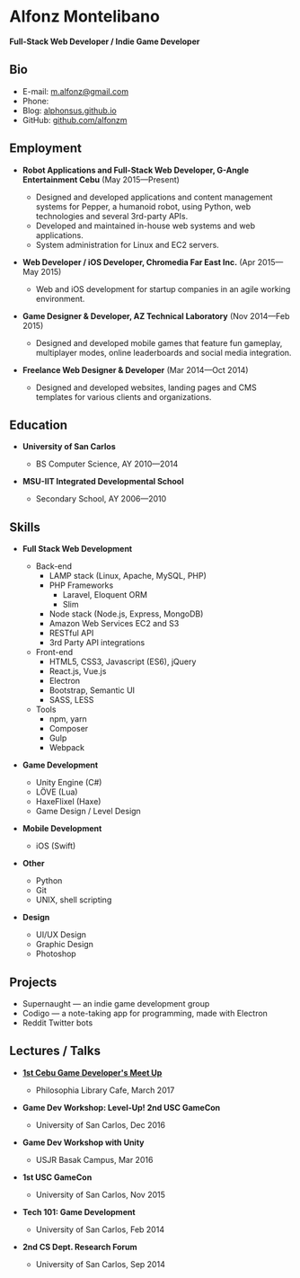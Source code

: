 # Alfonz Montelibano
**Full-Stack Web Developer / Indie Game Developer**

## Bio

- E-mail: [m.alfonz@gmail.com](mailto:m.alfonz@gmail.com)
- Phone: 
- Blog: [alphonsus.github.io](http://alphonsus.github.io)
- GitHub: [github.com/alfonzm](http://github.com/alfonzm)

## Employment

- **Robot Applications and Full-Stack Web Developer, G-Angle Entertainment Cebu** (May 2015—Present)
  - Designed and developed applications and content management systems for Pepper, a humanoid robot, using Python, web technologies and several 3rd-party APIs.
  - Developed and maintained in-house web systems and web applications.
  - System administration for Linux and EC2 servers.

- **Web Developer / iOS Developer, Chromedia Far East Inc.** (Apr 2015—May 2015)
  - Web and iOS development for startup companies in an agile working environment.

- **Game Designer & Developer, AZ Technical Laboratory** (Nov 2014—Feb 2015)
  - Designed and developed mobile games that feature fun gameplay, multiplayer modes, online leaderboards and social media integration.

- **Freelance Web Designer & Developer** (Mar 2014—Oct 2014)
  - Designed and developed websites, landing pages and CMS templates for various clients and organizations.

## Education

- **University of San Carlos**
  - BS Computer Science, AY 2010—2014

- **MSU-IIT Integrated Developmental School**
  - Secondary School, AY 2006—2010

## Skills

- **Full Stack Web Development**
  - Back-end
    - LAMP stack (Linux, Apache, MySQL, PHP)
    - PHP Frameworks
      - Laravel, Eloquent ORM
      - Slim
    - Node stack (Node.js, Express, MongoDB)
    - Amazon Web Services EC2 and S3
    - RESTful API
    - 3rd Party API integrations
  - Front-end
    - HTML5, CSS3, Javascript (ES6), jQuery
    - React.js, Vue.js
    - Electron
    - Bootstrap, Semantic UI
    - SASS, LESS
  - Tools
    - npm, yarn
    - Composer
    - Gulp
    - Webpack

- **Game Development**
  - Unity Engine (C#)
  - LÖVE (Lua)
  - HaxeFlixel (Haxe)
  - Game Design / Level Design
  
- **Mobile Development**
  - iOS (Swift)

- **Other**
  - Python
  - Git
  - UNIX, shell scripting

- **Design**
  - UI/UX Design
  - Graphic Design
  - Photoshop
  
## Projects
- Supernaught — an indie game development group
- Codigo — a note-taking app for programming, made with Electron
- Reddit Twitter bots

## Lectures / Talks

- **[1st Cebu Game Developer's Meet Up](https://www.meetup.com/CebuGameDev/events/238164546/)**
  - Philosophia Library Cafe, March 2017

- **Game Dev Workshop: Level-Up! 2nd USC GameCon**
  - University of San Carlos, Dec 2016

- **Game Dev Workshop with Unity**
  - USJR Basak Campus, Mar 2016

- **1st USC GameCon**
  - University of San Carlos, Nov 2015

- **Tech 101: Game Development**
  - University of San Carlos, Feb 2014

- **2nd CS Dept. Research Forum**
  - University of San Carlos, Sep 2014
